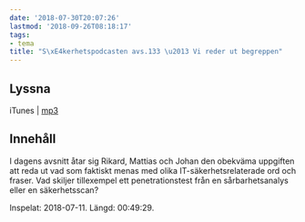 ```yaml
---
date: '2018-07-30T20:07:26'
lastmod: '2018-09-26T08:18:17'
tags:
- tema
title: "S\xE4kerhetspodcasten avs.133 \u2013 Vi reder ut begreppen"
---
```

## Lyssna

iTunes \| [mp3](http://traffic.libsyn.com/sakerhetspodcasten/Pentest_rant__mm.mp3)

## Innehåll

I dagens avsnitt åtar sig Rikard, Mattias och Johan den obekväma uppgiften att reda
ut vad som faktiskt menas med olika IT-säkerhetsrelaterade ord och fraser. Vad skiljer
tillexempel ett penetrationstest från en sårbarhetsanalys eller en säkerhetsscan?

Inspelat: 2018-07-11. Längd: 00:49:29.

